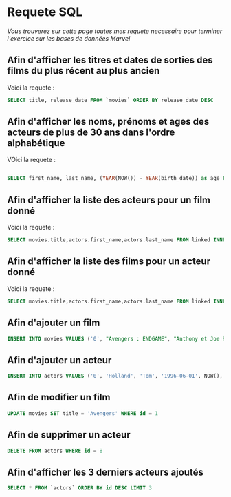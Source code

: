# Requete SQL
*Vous trouverez sur cette page toutes mes requete necessaire pour terminer l'exercice sur les bases de données Marvel* 

## Afin d'afficher les titres et dates de sorties des films du plus récent au plus ancien

Voici la requete : 

```sql
SELECT title, release_date FROM `movies` ORDER BY release_date DESC
```

## Afin d'afficher les noms, prénoms et ages des acteurs de plus de 30 ans dans l'ordre alphabétique

VOici la requete : 

```sql

SELECT first_name, last_name, (YEAR(NOW()) - YEAR(birth_date)) as age FROM `actors` WHERE YEAR(birth_date) < 1991 ORDER BY last_name, first_name ASC
````

## Afin d'afficher la liste des acteurs pour un film donné

Voici la requete : 

```sql
SELECT movies.title,actors.first_name,actors.last_name FROM linked INNER JOIN actors ON linked.id_actor=actors.id INNER JOIN movies ON linked.id_movie=movies.id WHERE movies.title="Avengers"
```

## Afin d'afficher la liste des films pour un acteur donné

Voici la requete :

```sql
SELECT movies.title,actors.first_name,actors.last_name FROM linked INNER JOIN movies ON linked.id_movie=movies.id INNER JOIN actors ON linked.id_actor=actors.id WHERE actors.first_name="Christopher"
```

## Afin d'ajouter un film

```sql
INSERT INTO movies VALUES ('0', "Avengers : ENDGAME", "Anthony et Joe Russo", "2019", "3:01", NOW(), NOW())
```

## Afin d'ajouter un acteur 

```sql
INSERT INTO actors VALUES ('0', 'Holland', 'Tom', '1996-06-01', NOW(), NOW())
````

## Afin de modifier un film

```sql
UPDATE movies SET title = 'Avengers' WHERE id = 1
```

## Afin de supprimer un acteur 

```sql
DELETE FROM actors WHERE id = 8
````

## Afin d'afficher les 3 derniers acteurs ajoutés

```sql
SELECT * FROM `actors` ORDER BY id DESC LIMIT 3
````
